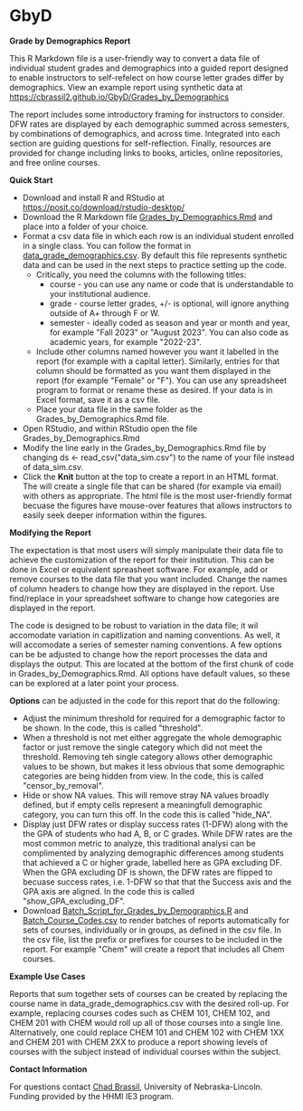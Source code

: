 # GbyD
**Grade by Demographics Report**

This R Markdown file is a user-friendly way to convert a data file of individual student grades and demographics into a guided report designed to enable instructors to self-refelect on how course letter grades differ by demographics. View an example report using synthetic data at https://cbrassil2.github.io/GbyD/Grades_by_Demographics

The report includes some introductory framing for instructors to consider. DFW rates are displayed by each demographic summed across semesters, by combinations of demographics, and across time. Integrated into each section are guiding questions for self-reflection. Finally, resources are provided for change including links to books, articles, online repositories, and free online courses. 

**Quick Start**

-   Download and install R and RStudio at https://posit.co/download/rstudio-desktop/
-   Download the R Markdown file [Grades_by_Demographics.Rmd](Grades_by_Demographics.Rmd) and place into a folder of your choice.
-   Format a csv data file in which each row is an individual student enrolled in a single class. You can follow the format in [data_grade_demographics.csv](data_grade_demographics.csv). By default this file represents synthetic data and can be used in the next steps to practice setting up the code.
    -  Critically, you need the columns with the following titles:
        -  course - you can use any name or code that is understandable to your institutional audience.
        -  grade - course letter grades, +/- is optional, will ignore anything outside of A+ through F or W.
        -  semester - ideally coded as season and year or month and year, for example "Fall 2023" or "August 2023". You can also code as academic years, for example "2022-23".
    - Include other columns named however you want it labelled in the report (for example with a capital letter). Similarly, entries for that column should be formatted as you want them displayed in the report (for example "Female" or "F"). You can use any spreadsheet program to format or rename these as desired. If your data is in Excel format, save it as a csv file.
    -  Place your data file in the same folder as the Grades_by_Demographics.Rmd file.
-   Open RStudio, and within RStudio open the file Grades_by_Demographics.Rmd
-   Modify the line early in the Grades_by_Demographics.Rmd file by changing ds <- read_csv("data_sim.csv") to the name of your file instead of data_sim.csv.
-   Click the **Knit** button at the top to create a report in an HTML format. The will create a single file that can be shared (for example via email) with others as appropriate. The html file is the most user-friendly format becuase the figures have mouse-over features that allows instructors to easily seek deeper information within the figures. 

**Modifying the Report**

The expectation is that most users will simply manipulate their data file to achieve the customization of the report for their institution. This can be done in Excel or equivalent spreasheet software. For example, add or remove courses to the data file that you want included. Change the names of column headers to change how they are displayed in the report. Use find/replace in your spreadsheet software to change how categories are displayed in the report.

The code is designed to be robust to variation in the data file; it wil accomodate variation in capitlization and naming conventions. As well, it will accomodate a series of semester naming conventions. A few options can be be adjusted to change how the report processes the data and displays the output. This are located at the bottom of the first chunk of code in Grades_by_Demographics.Rmd. All options have default values, so these can be explored at a later point your process.

**Options** can be adjusted in the code for this report that do the following:
-  Adjust the minimum threshold for required for a demographic factor to be shown. In the code, this is called "threshold".
-  When a threshold is not met either aggregate the whole demographic factor or just remove the single category which did not meet the threshold. Removing teh single category allows other demographic values to be shown, but makes it less obvious that some demographic categories are being hidden from view. In the code, this is called "censor_by_removal".
-  Hide or show NA values. This will remove stray NA values broadly defined, but if empty cells represent a meaningfull demographic category, you can turn this off. In the code this is called "hide_NA".
-  Display just DFW rates or display success rates (1-DFW) along with the the GPA of students who had A, B, or C grades. While DFW rates are the most common metric to analyze, this traditional analysi can be complimented by analyzing demographic differences among students that achieved a C or higher grade, labelled here as GPA excluding DF. When the GPA excluding DF is shown, the DFW rates are flipped to becuase success rates, i.e. 1-DFW so that that the Success axis and the GPA axis are aligned. In the code this is called "show_GPA_excluding_DF".
-  Download [Batch_Script_for_Grades_by_Demographics.R](Batch_Script_for_Grades_by_Demographics,R) and [Batch_Course_Codes.csv](Batch_Course_Codes.csv) to render batches of reports automatically for sets of courses, individually or in groups, as defined in the csv file. In the csv file, list the prefix or prefixes for courses to be included in the report. For example "Chem" will create a report that includes all Chem courses.

**Example Use Cases**

Reports that sum together sets of courses can be created by replacing the course name in data_grade_demographics.csv with the desired roll-up. For example, replacing courses codes such as CHEM 101, CHEM 102, and CHEM 201 with CHEM would roll up all of those courses into a single line. Alternatively, one could replace CHEM 101 and CHEM 102 with CHEM 1XX and CHEM 201 with CHEM 2XX to produce a report showing levels of courses with the subject instead of individual courses within the subject.

**Contact Information**

For questions contact [Chad Brassil](mailto:cbrassil@unl.edu), University of Nebraska-Lincoln. 
Funding provided by the HHMI IE3 program.
